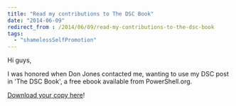 ```yaml
---
title: "Read my contributions to The DSC Book"
date: "2014-06-09"
redirect_from : /2014/06/09/read-my-contributions-to-the-dsc-book
tags: 
  - "shamelessSelfPromotion"
---
```


Hi guys,

I was honored when Don Jones contacted me, wanting to use my DSC post in 'The DSC Book', a free ebook available from PowerShell.org.

[Download your copy here](http://powershell.org/wp/dsc-hub/)!